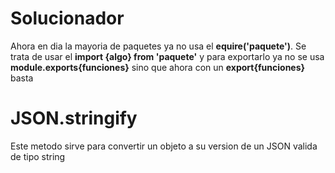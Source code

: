 # Solucionador
Ahora en dia la mayoria de paquetes ya no usa el **equire('paquete')**.
Se trata de usar el **import {algo} from 'paquete'** y para exportarlo ya no se usa
**module.exports{funciones}** sino que ahora con un **export{funciones}** basta

# JSON.stringify
Este metodo sirve para convertir un objeto a su version de un JSON valida de tipo string